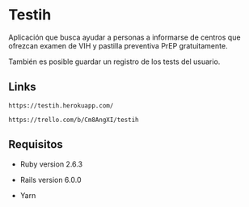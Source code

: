 # Testih

Aplicación que busca ayudar a personas a informarse de centros que ofrezcan examen de VIH y pastilla preventiva PrEP gratuitamente.

También es posible guardar un registro de los tests del usuario.



## Links 

```
https://testih.herokuapp.com/
```

```
https://trello.com/b/Cm8AngXI/testih
```

## Requisitos

* Ruby version 2.6.3

* Rails version 6.0.0

* Yarn


